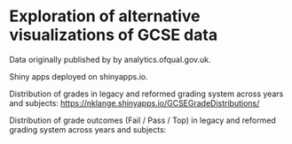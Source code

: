 # Exploration of alternative visualizations of GCSE data

Data originally published by by analytics.ofqual.gov.uk.

Shiny apps deployed on shinyapps.io.

Distribution of grades in legacy and reformed grading system across years and subjects: https://nklange.shinyapps.io/GCSEGradeDistributions/

Distribution of grade outcomes (Fail / Pass / Top) in legacy and reformed grading system across years and subjects: 
